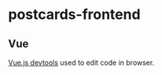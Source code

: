 # postcards-frontend

## Vue

[Vue.js devtools](https://chrome.google.com/webstore/detail/vuejs-devtools/nhdogjmejiglipccpnnnanhbledajbpd) used to edit code in browser.